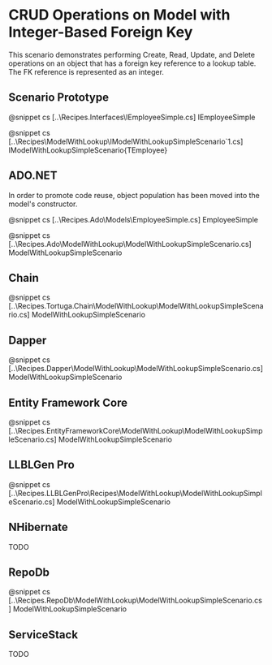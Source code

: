 ﻿# CRUD Operations on Model with Integer-Based Foreign Key

This scenario demonstrates performing Create, Read, Update, and Delete operations on an object that has a foreign key reference to a lookup table. The FK reference is represented as an integer.

## Scenario Prototype

@snippet cs [..\Recipes.Interfaces\IEmployeeSimple.cs] IEmployeeSimple

@snippet cs [..\Recipes\ModelWithLookup\IModelWithLookupSimpleScenario`1.cs] IModelWithLookupSimpleScenario{TEmployee}

## ADO.NET

In order to promote code reuse, object population has been moved into the model's constructor.

@snippet cs [..\Recipes.Ado\Models\EmployeeSimple.cs] EmployeeSimple

@snippet cs [..\Recipes.Ado\ModelWithLookup\ModelWithLookupSimpleScenario.cs] ModelWithLookupSimpleScenario

## Chain

@snippet cs [..\Recipes.Tortuga.Chain\ModelWithLookup\ModelWithLookupSimpleScenario.cs] ModelWithLookupSimpleScenario

## Dapper

@snippet cs [..\Recipes.Dapper\ModelWithLookup\ModelWithLookupSimpleScenario.cs] ModelWithLookupSimpleScenario

## Entity Framework Core

@snippet cs [..\Recipes.EntityFrameworkCore\ModelWithLookup\ModelWithLookupSimpleScenario.cs] ModelWithLookupSimpleScenario

## LLBLGen Pro

@snippet cs [..\Recipes.LLBLGenPro\Recipes\ModelWithLookup\ModelWithLookupSimpleScenario.cs] ModelWithLookupSimpleScenario

## NHibernate

TODO

## RepoDb

@snippet cs [..\Recipes.RepoDb\ModelWithLookup\ModelWithLookupSimpleScenario.cs] ModelWithLookupSimpleScenario

## ServiceStack

TODO
